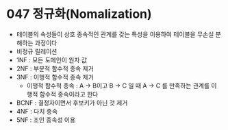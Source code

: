 # 047 정규화(Nomalization)

- 테이블의 속성들이 상호 종속적인 관계를 갖는 특성을 이용하여 테이블을 무손실 분해하는 과정이다
- 비정규 릴레이션
- 1NF : 모든 도메인이 원자 값
- 2NF : 부분적 함수적 종속 제거
- 3NF : 이행적 함수적 종속 제거
  - 이행적 함수적 종속 : A -> B이고 B -> C 일 때 A -> C 를 만족하는 관계를 이행적 함수적 종속이라고 한다
- BCNF : 결정자이면서 후보키가 아닌 것 제거
- 4NF : 다치 종속
- 5NF : 조인 종속성 이용